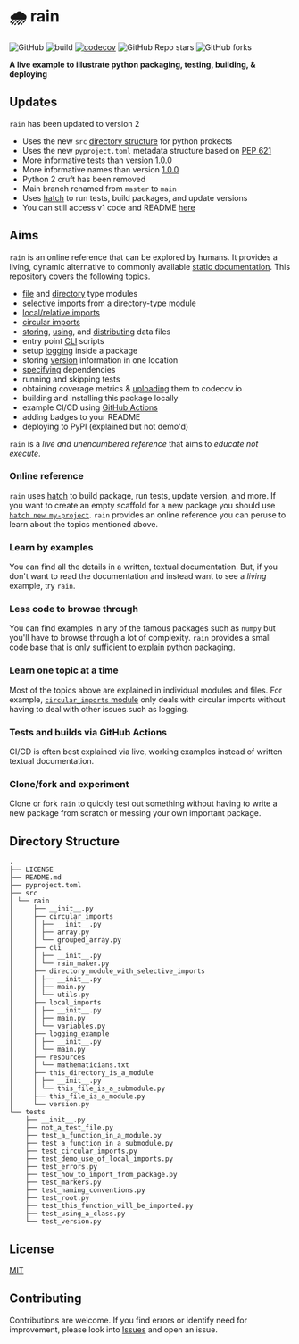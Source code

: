 # 🌧️ rain

![GitHub](https://img.shields.io/github/license/ankur-gupta/rain?link=https%3A%2F%2Fgithub.com%2Fankur-gupta%2Frain%2Fblob%2Fmain%2FLICENSE)
![build](https://img.shields.io/github/actions/workflow/status/ankur-gupta/rain/build.yml)
[![codecov](https://codecov.io/gh/ankur-gupta/rain/branch/main/graph/badge.svg?token=yFXplJMT9z)](https://codecov.io/gh/ankur-gupta/rain)
![GitHub Repo stars](https://img.shields.io/github/stars/ankur-gupta/rain)
![GitHub forks](https://img.shields.io/github/forks/ankur-gupta/rain)

**A live example to illustrate python packaging, testing, building, & deploying**

## Updates
`rain` has been updated to version 2
* Uses the new `src` [directory structure](https://packaging.python.org/en/latest/tutorials/packaging-projects/) for python prokects
* Uses the new `pyproject.toml` metadata structure based on [PEP 621](https://peps.python.org/pep-0621/#require-build-back-ends-to-update-pyproject-toml-when-generating-an-sdist)
* More informative tests than version [1.0.0](https://github.com/ankur-gupta/rain/releases/tag/1.0.0) 
* More informative names than version [1.0.0](https://github.com/ankur-gupta/rain/releases/tag/1.0.0) 
* Python 2 cruft has been removed
* Main branch renamed from `master` to `main`
* Uses [hatch](https://hatch.pypa.io/latest/) to run tests, build packages, and update versions
* You can still access v1 code and README [here](https://github.com/ankur-gupta/rain/tree/v1)

## Aims
`rain` is an online reference that can be explored by
humans. It provides a living, dynamic alternative to commonly available 
[static documentation](https://packaging.python.org/en/latest/tutorials/packaging-projects/). This repository covers 
the following topics.

* [file](https://github.com/ankur-gupta/rain/blob/main/src/rain/this_file_is_a_module.py) and [directory](https://github.com/ankur-gupta/rain/tree/main/src/rain/this_directory_is_a_module) type modules
* [selective imports](https://github.com/ankur-gupta/rain/tree/main/src/rain/directory_module_with_selective_imports) 
from a directory-type module
* [local/relative imports](https://github.com/ankur-gupta/rain/tree/main/src/rain/local_imports)
* [circular imports](https://github.com/ankur-gupta/rain/tree/main/src/rain/circular_imports)
* [storing](https://github.com/ankur-gupta/rain/tree/main/src/rain/resources), 
[using](https://github.com/ankur-gupta/rain/blob/main/src/rain/__init__.py),
and [distributing](https://github.com/ankur-gupta/rain/blob/main/pyproject.toml) data files
* entry point [CLI](https://github.com/ankur-gupta/rain/tree/main/src/rain/cli) scripts
* setup [logging](https://github.com/ankur-gupta/rain/tree/main/src/rain/logging_example) inside a package 
* storing [version](https://github.com/ankur-gupta/rain/blob/main/src/rain/version.py) information in one location
* [specifying](https://github.com/ankur-gupta/rain/blob/main/pyproject.toml) dependencies
* running and skipping tests
* obtaining coverage metrics & [uploading](https://github.com/ankur-gupta/rain/blob/main/.github/workflows/build.yml) 
them to codecov.io
* building and installing this package locally
* example CI/CD using [GitHub Actions](https://github.com/ankur-gupta/rain/blob/main/.github/workflows/build.yml)
* adding badges to your README
* deploying to PyPI (explained but not demo'd)

`rain` is a _live and unencumbered reference_ that aims to _educate not execute_.

### Online reference
`rain` uses [hatch](https://hatch.pypa.io/latest/) to build package, run tests, update version, and more. 
If you want to create an empty scaffold for a new package you should use 
[`hatch new my-project`](https://hatch.pypa.io/latest/intro/). `rain` provides an online reference you can peruse to 
learn about the topics mentioned above.

### Learn by examples
You can find all the details in a written, textual documentation. But, if you don't want to read the documentation 
and instead want to see a _living_ example, try `rain`. 

### Less code to browse through
You can find examples in any of the famous packages such as `numpy` but you'll have to browse through a lot of 
complexity. `rain` provides a small code base that is only sufficient to explain python packaging.

### Learn one topic at a time 
Most of the topics above are explained in individual modules and files. For example, 
[`circular_imports` module](https://github.com/ankur-gupta/rain/tree/main/src/rain/circular_imports) only deals with 
circular imports without having to deal with other issues such as logging. 

### Tests and builds via GitHub Actions
CI/CD is often best explained via live, working examples instead of written textual documentation.

### Clone/fork and experiment
Clone or fork `rain` to quickly test out something without having to write a new package from scratch or messing your 
own important package. 
 
## Directory Structure
```
.
├── LICENSE
├── README.md
├── pyproject.toml
├── src
│ └── rain
│     ├── __init__.py
│     ├── circular_imports
│     │ ├── __init__.py
│     │ ├── array.py
│     │ └── grouped_array.py
│     ├── cli
│     │ ├── __init__.py
│     │ └── rain_maker.py
│     ├── directory_module_with_selective_imports
│     │ ├── __init__.py
│     │ ├── main.py
│     │ └── utils.py
│     ├── local_imports
│     │ ├── __init__.py
│     │ ├── main.py
│     │ └── variables.py
│     ├── logging_example
│     │ ├── __init__.py
│     │ └── main.py
│     ├── resources
│     │ └── mathematicians.txt
│     ├── this_directory_is_a_module
│     │ ├── __init__.py
│     │ └── this_file_is_a_submodule.py
│     ├── this_file_is_a_module.py
│     └── version.py
└── tests
    ├── __init__.py
    ├── not_a_test_file.py
    ├── test_a_function_in_a_module.py
    ├── test_a_function_in_a_submodule.py
    ├── test_circular_imports.py
    ├── test_demo_use_of_local_imports.py
    ├── test_errors.py
    ├── test_how_to_import_from_package.py
    ├── test_markers.py
    ├── test_naming_conventions.py
    ├── test_root.py
    ├── test_this_function_will_be_imported.py
    ├── test_using_a_class.py
    └── test_version.py
```

## License
[MIT](https://github.com/ankur-gupta/rain/blob/main/LICENSE)

## Contributing
Contributions are welcome. If you find errors or identify need for
improvement, please look into
[Issues](https://github.com/ankur-gupta/rain/issues) and open an issue.
